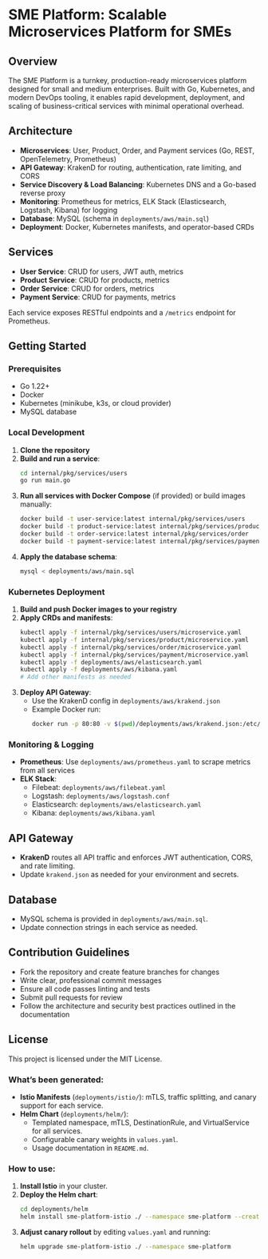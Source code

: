  # SME Platform: Scalable Microservices Platform for SMEs

## Overview

The SME Platform is a turnkey, production-ready microservices platform designed for small and medium enterprises. Built with Go, Kubernetes, and modern DevOps tooling, it enables rapid development, deployment, and scaling of business-critical services with minimal operational overhead.

## Architecture

- **Microservices**: User, Product, Order, and Payment services (Go, REST, OpenTelemetry, Prometheus)
- **API Gateway**: KrakenD for routing, authentication, rate limiting, and CORS
- **Service Discovery & Load Balancing**: Kubernetes DNS and a Go-based reverse proxy
- **Monitoring**: Prometheus for metrics, ELK Stack (Elasticsearch, Logstash, Kibana) for logging
- **Database**: MySQL (schema in `deployments/aws/main.sql`)
- **Deployment**: Docker, Kubernetes manifests, and operator-based CRDs

## Services

- **User Service**: CRUD for users, JWT auth, metrics
- **Product Service**: CRUD for products, metrics
- **Order Service**: CRUD for orders, metrics
- **Payment Service**: CRUD for payments, metrics

Each service exposes RESTful endpoints and a `/metrics` endpoint for Prometheus.

## Getting Started

### Prerequisites
- Go 1.22+
- Docker
- Kubernetes (minikube, k3s, or cloud provider)
- MySQL database

### Local Development
1. **Clone the repository**
2. **Build and run a service**:
   ```sh
   cd internal/pkg/services/users
   go run main.go
   ```
3. **Run all services with Docker Compose** (if provided) or build images manually:
   ```sh
   docker build -t user-service:latest internal/pkg/services/users
   docker build -t product-service:latest internal/pkg/services/product
   docker build -t order-service:latest internal/pkg/services/order
   docker build -t payment-service:latest internal/pkg/services/payment
   ```
4. **Apply the database schema**:
   ```sh
   mysql < deployments/aws/main.sql
   ```

### Kubernetes Deployment
1. **Build and push Docker images to your registry**
2. **Apply CRDs and manifests**:
   ```sh
   kubectl apply -f internal/pkg/services/users/microservice.yaml
   kubectl apply -f internal/pkg/services/product/microservice.yaml
   kubectl apply -f internal/pkg/services/order/microservice.yaml
   kubectl apply -f internal/pkg/services/payment/microservice.yaml
   kubectl apply -f deployments/aws/elasticsearch.yaml
   kubectl apply -f deployments/aws/kibana.yaml
   # Add other manifests as needed
   ```
3. **Deploy API Gateway**:
   - Use the KrakenD config in `deployments/aws/krakend.json`
   - Example Docker run:
     ```sh
     docker run -p 80:80 -v $(pwd)/deployments/aws/krakend.json:/etc/krakend/krakend.json devopsfaith/krakend
     ```

### Monitoring & Logging
- **Prometheus**: Use `deployments/aws/prometheus.yaml` to scrape metrics from all services
- **ELK Stack**:
  - Filebeat: `deployments/aws/filebeat.yaml`
  - Logstash: `deployments/aws/logstash.conf`
  - Elasticsearch: `deployments/aws/elasticsearch.yaml`
  - Kibana: `deployments/aws/kibana.yaml`

## API Gateway
- **KrakenD** routes all API traffic and enforces JWT authentication, CORS, and rate limiting.
- Update `krakend.json` as needed for your environment and secrets.

## Database
- MySQL schema is provided in `deployments/aws/main.sql`.
- Update connection strings in each service as needed.

## Contribution Guidelines
- Fork the repository and create feature branches for changes
- Write clear, professional commit messages
- Ensure all code passes linting and tests
- Submit pull requests for review
- Follow the architecture and security best practices outlined in the documentation

## License
This project is licensed under the MIT License.

### What’s been generated:
- **Istio Manifests** (`deployments/istio/`): mTLS, traffic splitting, and canary support for each service.
- **Helm Chart** (`deployments/helm/`):
  - Templated namespace, mTLS, DestinationRule, and VirtualService for all services.
  - Configurable canary weights in `values.yaml`.
  - Usage documentation in `README.md`.

### How to use:
1. **Install Istio** in your cluster.
2. **Deploy the Helm chart**:
   ```sh
   cd deployments/helm
   helm install sme-platform-istio ./ --namespace sme-platform --create-namespace
   ```
3. **Adjust canary rollout** by editing `values.yaml` and running:
   ```sh
   helm upgrade sme-platform-istio ./ --namespace sme-platform
   ```

